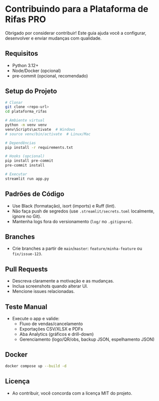 # Contribuindo para a Plataforma de Rifas PRO

Obrigado por considerar contribuir! Este guia ajuda você a configurar, desenvolver e enviar mudanças com qualidade.

## Requisitos
- Python 3.12+
- Node/Docker (opcional)
- pre-commit (opcional, recomendado)

## Setup do Projeto
```bash
# Clonar
git clone <repo-url>
cd plataforma_rifas

# Ambiente virtual
python -m venv venv
venv\Scripts\activate  # Windows
# source venv/bin/activate  # Linux/Mac

# Dependências
pip install -r requirements.txt

# Hooks (opcional)
pip install pre-commit
pre-commit install

# Executar
streamlit run app.py
```

## Padrões de Código
- Use Black (formatação), isort (imports) e Ruff (lint).
- Não faça push de segredos (use `.streamlit/secrets.toml` localmente, ignore no Git).
- Mantenha logs fora do versionamento (`log/` no `.gitignore`).

## Branches
- Crie branches a partir de `main`/`master`: `feature/minha-feature` ou `fix/issue-123`.

## Pull Requests
- Descreva claramente a motivação e as mudanças.
- Inclua screenshots quando alterar UI.
- Mencione issues relacionadas.

## Teste Manual
- Execute o app e valide:
  - Fluxo de vendas/cancelamento
  - Exportações CSV/XLSX e PDFs
  - Aba Analytics (gráficos e drill-down)
  - Gerenciamento (logo/QR/obs, backup JSON, espelhamento JSON)

## Docker
```bash
docker compose up --build -d
```

## Licença
- Ao contribuir, você concorda com a licença MIT do projeto.
